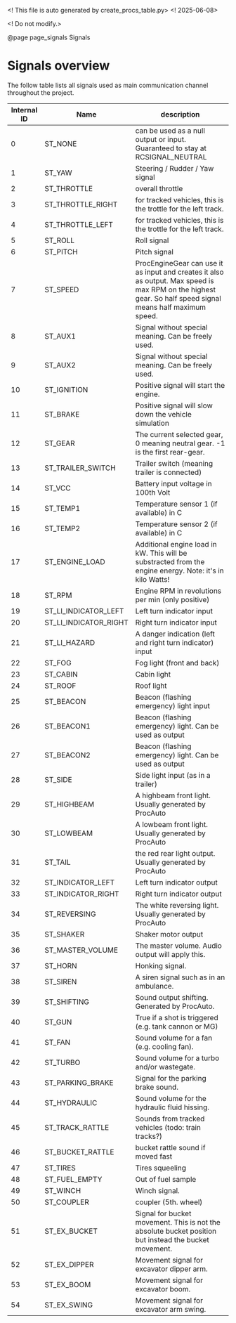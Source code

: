 
<! This file is auto generated by create_procs_table.py>
<! 2025-06-08>

<! Do not modify.>

@page page_signals Signals

# Signals overview

The follow table lists all signals used as main communication
channel throughout the project.

| Internal ID | Name | description |
|-------------|------|-------------|
| 0 | ST_NONE | can be used as a null output or input. Guaranteed to stay at RCSIGNAL_NEUTRAL |
| 1 | ST_YAW | Steering / Rudder / Yaw signal |
| 2 | ST_THROTTLE | overall throttle |
| 3 | ST_THROTTLE_RIGHT | for tracked vehicles, this is the trottle for the left track. |
| 4 | ST_THROTTLE_LEFT | for tracked vehicles, this is the trottle for the left track. |
| 5 | ST_ROLL | Roll signal |
| 6 | ST_PITCH | Pitch signal |
| 7 | ST_SPEED | ProcEngineGear can use it as input and creates it also as output. Max speed is max RPM on the highest gear. So half speed signal means half maximum speed. |
| 8 | ST_AUX1 | Signal without special meaning. Can be freely used. |
| 9 | ST_AUX2 | Signal without special meaning. Can be freely used. |
| 10 | ST_IGNITION | Positive signal will start the engine. |
| 11 | ST_BRAKE | Positive signal will slow down the vehicle simulation |
| 12 | ST_GEAR | The current selected gear, 0 meaning neutral gear. -1 is the first rear-gear. |
| 13 | ST_TRAILER_SWITCH | Trailer switch (meaning trailer is connected) |
| 14 | ST_VCC | Battery input voltage in 100th Volt |
| 15 | ST_TEMP1 | Temperature sensor 1 (if available) in C |
| 16 | ST_TEMP2 | Temperature sensor 2 (if available) in C |
| 17 | ST_ENGINE_LOAD | Additional engine load in kW. This will be substracted from the engine energy. Note: it's in kilo Watts! |
| 18 | ST_RPM | Engine RPM in revolutions per min (only positive) |
| 19 | ST_LI_INDICATOR_LEFT | Left turn indicator input |
| 20 | ST_LI_INDICATOR_RIGHT | Right turn indicator input |
| 21 | ST_LI_HAZARD | A danger indication (left and right turn indicator) input |
| 22 | ST_FOG | Fog light (front and back) |
| 23 | ST_CABIN | Cabin light |
| 24 | ST_ROOF | Roof light |
| 25 | ST_BEACON | Beacon (flashing emergency) light input |
| 26 | ST_BEACON1 | Beacon (flashing emergency) light. Can be used as output |
| 27 | ST_BEACON2 | Beacon (flashing emergency) light. Can be used as output |
| 28 | ST_SIDE | Side light input (as in a trailer) |
| 29 | ST_HIGHBEAM | A highbeam front light. Usually generated by ProcAuto |
| 30 | ST_LOWBEAM | A lowbeam front light. Usually generated by ProcAuto |
| 31 | ST_TAIL | the red rear light output. Usually generated by ProcAuto |
| 32 | ST_INDICATOR_LEFT | Left turn indicator output |
| 33 | ST_INDICATOR_RIGHT | Right turn indicator output |
| 34 | ST_REVERSING | The white reversing light. Usually generated by ProcAuto |
| 35 | ST_SHAKER | Shaker motor output |
| 36 | ST_MASTER_VOLUME | The master volume. Audio output will apply this. |
| 37 | ST_HORN | Honking signal. |
| 38 | ST_SIREN | A siren signal such as in an ambulance. |
| 39 | ST_SHIFTING | Sound output shifting. Generated by ProcAuto. |
| 40 | ST_GUN | True if a shot is triggered (e.g. tank cannon or MG) |
| 41 | ST_FAN | Sound volume for a fan (e.g. cooling fan). |
| 42 | ST_TURBO | Sound volume for a turbo and/or wastegate. |
| 43 | ST_PARKING_BRAKE | Signal for the parking brake sound. |
| 44 | ST_HYDRAULIC | Sound volume for the hydraulic fluid hissing. |
| 45 | ST_TRACK_RATTLE | Sounds from tracked vehicles (todo: train tracks?) |
| 46 | ST_BUCKET_RATTLE | bucket rattle sound if moved fast |
| 47 | ST_TIRES | Tires squeeling |
| 48 | ST_FUEL_EMPTY | Out of fuel sample |
| 49 | ST_WINCH | Winch signal.  |
| 50 | ST_COUPLER | coupler (5th. wheel) |
| 51 | ST_EX_BUCKET | Signal for bucket movement. This is not the absolute bucket position but instead the bucket movement. |
| 52 | ST_EX_DIPPER | Movement signal for excavator dipper arm. |
| 53 | ST_EX_BOOM | Movement signal for excavator boom. |
| 54 | ST_EX_SWING | Movement signal for excavator arm swing. |


